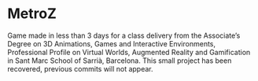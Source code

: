 # MetroZ
Game made in less than 3 days for a class delivery from the Associate’s Degree on 3D Animations, Games and Interactive Environments, Professional Profile on Virtual Worlds, Augmented Reality and Gamification in Sant Marc School of Sarrià, Barcelona. 
This small project has been recovered, previous commits will not appear.
